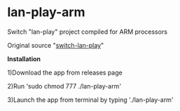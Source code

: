# lan-play-arm
Switch "lan-play" project compiled for ARM processors


Original source "[switch-lan-play](https://github.com/spacemeowx2/switch-lan-play)"


**Installation**


1)Download the app from releases page



2)Run 'sudo chmod 777 ./lan-play-arm'



3)Launch the app from terminal by typing './lan-play-arm'
